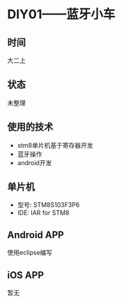 # DIY01——蓝牙小车
## 时间
大二上
## 状态
未整理

## 使用的技术
- stm8单片机基于寄存器开发
- 蓝牙操作
- android开发

## 单片机
- 型号: STM8S103F3P6
- IDE:  IAR for STM8

## Android APP
使用eclipse编写

## iOS APP
暂无